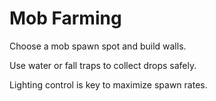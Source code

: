 # Mob Farming

Choose a mob spawn spot and build walls.

Use water or fall traps to collect drops safely.

Lighting control is key to maximize spawn rates. 